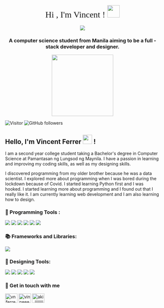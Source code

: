 <h1 align="center" style="font-family: Montserrat; font-weight: normal"> Hi , I'm Vincent ! <img src="https://media.tenor.com/-sL5lSwzQSkAAAAi/rolling-cute.gif" width="40px"> </h1>

<p align="center"> <img src="banner.gif"/> </p> 

<h3 align="center"> A computer science student from Manila aiming to be a full - stack developer and designer. </h3>

<img src="https://cdnb.artstation.com/p/assets/images/images/015/889/927/original/mathieu-bertault-coloranim-perso-codage.gif" width="200px" style="display: block; margin: 0 auto;">


![Visitor](https://visitor-badge.laobi.icu/badge?page_id=plm-vincent.plm-vincent) ![GitHub followers](https://img.shields.io/github/followers/plm-vincent?style=social)       
<h2> Hello, I'm Vincent Ferrer <img src="https://media.giphy.com/media/hvRJCLFzcasrR4ia7z/giphy.gif" width="30px"> !</h2>

I am a second year college student taking a Bachelor's degree in Computer Science at Pamantasan ng Lungsod ng Maynila. I have a passion in learning and improving my  coding skills, as well as my designing skills.

I discovered programming from my older brother because he was a data scientist. I explored more about programming when I was bored during the lockdown because of Covid. I started learning Python first and I was hooked. I started learning more about programming and I found out that I really like it. I am currently learning web development and I am also learning how to design.

### 🔧 Programming Tools    :
![](https://img.shields.io/badge/Markup-HTML-informational?style=flat&logo=HTML5&logoColor=white&color=60A3D9) ![](https://img.shields.io/badge/Code-CSS-informational?style=flat&logo=CSS3&logoColor=white&color=60A3D9) ![](https://img.shields.io/badge/Code-Python-informational?style=flat&logo=Python&logoColor=white&color=60A3D9) ![](https://img.shields.io/badge/Code-C++-informational?style=flat&logo=cplusplus&logoColor=white&color=60A3D9) ![](https://img.shields.io/badge/Editor-Visual_Studio_Code-informational?style=flat&logo=visualstudiocode&logoColor=white&color=60A3D9) ![](https://img.shields.io/badge/Tracker-Git-informational?style=flat&logo=git&logoColor=white&color=60A3D9) 

### 📚 Frameworks and Libraries:
![](https://img.shields.io/badge/CSS_Framework-Boostrap-informational?style=flat&logo=bootstrap&logoColor=white&color=60A3D9) 

### 🎥 Designing Tools:
![](https://img.shields.io/badge/Graphic_Design-Photoshop-informational?style=flat&logo=adobephotoshop&logoColor=white&color=60A3D9) ![](https://img.shields.io/badge/Illustrations-Illustrator-informational?style=flat&logo=adobeillustrator&logoColor=white&color=60A3D9) ![](https://img.shields.io/badge/Graphic_Design-Figma-informational?style=flat&logo=figma&logoColor=white&color=60A3D9) ![](https://img.shields.io/badge/Video-After_Effects-informational?style=flat&logo=adobeaftereffects&logoColor=white&color=60A3D9) ![](https://img.shields.io/badge/Video-Premiere_Pro-informational?style=flat&logo=adobepremierepro&logoColor=white&color=60A3D9)

<h3 align="left">💬 Get in touch with me</h3>
<p align="left">
<a href="https://linkedin.com/in/vnferrer" target="blank"><img align="center" src="https://raw.githubusercontent.com/rahuldkjain/github-profile-readme-generator/master/src/images/icons/Social/linked-in-alt.svg" alt="vnferrer" height="30" width="40" /></a>
<a href="https://fb.com/vinneeeey" target="blank"><img align="center" src="https://raw.githubusercontent.com/rahuldkjain/github-profile-readme-generator/master/src/images/icons/Social/facebook.svg" alt="vinneeeey" height="30" width="40" /></a>
<a href="https://instagram.com/aki_iiiiiiiiiiii" target="blank"><img align="center" src="https://raw.githubusercontent.com/rahuldkjain/github-profile-readme-generator/master/src/images/icons/Social/instagram.svg" alt="aki_iiiiiiiiiiii" height="30" width="40" /></a>
</p>
